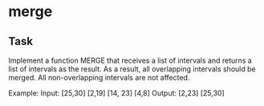 # merge

## Task

Implement a function MERGE that receives a list of intervals and returns a list of intervals as the result. As a result, all overlapping intervals should be merged. All non-overlapping intervals are not affected.

Example:
Input: [25,30] [2,19] [14, 23] [4,8]  Output: [2,23] [25,30]
